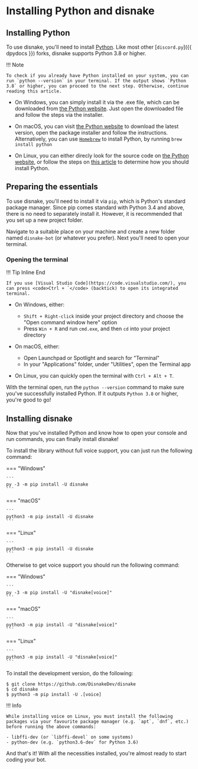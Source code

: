# Installing Python and disnake

## Installing Python

To use disnake, you'll need to install [Python][python]. Like most other [`discord.py`]({{ dpydocs }}) forks, disnake supports Python 3.8 or higher.

!!! Note

    To check if you already have Python installed on your system, you can run `python --version` in your terminal. If the output shows `Python 3.8` or higher, you can proceed to the next step. Otherwise, continue reading this article.

- On Windows, you can simply install it via the .exe file, which can be downloaded from [the Python website][python]. Just open the downloaded file and follow the steps via the installer.

- On macOS, you can visit [the Python website][python] to download the latest version, open the package installer and follow the instructions. Alternatively, you can use [`Homebrew`][brew] to install Python, by running `brew install python`

- On Linux, you can either direcly look for the source code on [the Python website](https://www.python.org/downloads/source/), or follow the steps on [this article][opensource-linux] to determine how you should install Python.

## Preparing the essentials

To use disnake, you'll need to install it via `pip`, which is Python's standard package manager. Since pip comes standard with Python 3.4 and above, there is no need to separately install it. However, it is recommended that you set up a new project folder.

Navigate to a suitable place on your machine and create a new folder named `disnake-bot` (or whatever you prefer). Next you'll need to open your terminal.

### Opening the terminal

!!! Tip Inline End

    If you use [Visual Studio Code](https://code.visualstudio.com/), you can press <code>Ctrl + `</code> (backtick) to open its integrated terminal.

- On Windows, either:
    - `Shift + Right-click` inside your project directory and choose the "Open command window here" option
    - Press `Win + R` and run `cmd.exe`, and then `cd` into your project directory

- On macOS, either:
    - Open Launchpad or Spotlight and search for "Terminal"
    - In your "Applications" folder, under "Utilities", open the Terminal app

- On Linux, you can quickly open the terminal with `Ctrl + Alt + T`.

With the terminal open, run the `python --version` command to make sure you've successfully installed Python. If it outputs `Python 3.8` or higher, you're good to go!

## Installing disnake

Now that you've installed Python and know how to open your console and run commands, you can finally install disnake!

To install the library without full voice support, you can just run the following command:

=== "Windows"

    ```
    py -3 -m pip install -U disnake
    ```

=== "macOS"

    ```
    python3 -m pip install -U disnake
    ```

=== "Linux"

    ```
    python3 -m pip install -U disnake
    ```

Otherwise to get voice support you should run the following command:

=== "Windows"

    ```
    py -3 -m pip install -U "disnake[voice]"
    ```

=== "macOS"

    ```
    python3 -m pip install -U "disnake[voice]"
    ```

=== "Linux"

    ```
    python3 -m pip install -U "disnake[voice]"
    ```

To install the development version, do the following:

```
$ git clone https://github.com/DisnakeDev/disnake
$ cd disnake
$ python3 -m pip install -U .[voice]
```

!!! Info

    While installing voice on Linux, you must install the following packages via your favourite package manager (e.g. `apt`, `dnf`, etc.) before running the above commands:

    - libffi-dev (or `libffi-devel` on some systems)
    - python-dev (e.g. `python3.6-dev` for Python 3.6)

And that's it! With all the necessities installed, you're almost ready to start coding your bot.



[python]: https://www.python.org/downloads/
[brew]: https://brew.sh/
[opensource-linux]: https://opensource.com/article/20/4/install-python-linux